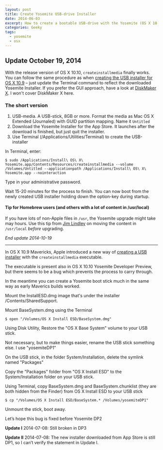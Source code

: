 ```yaml
---
layout: post
title: Create Yosemite USB-drive Installer
date: 2014-06-03
excerpt: How to create a bootable USB-drive with the Yosemite (OS X 10.9) installer.
categories: Geeky
tags:
  - yosemite
  - osx
---
```


## Update October 19, 2014

With the release version of OS X 10.10, `createinstallmedia` finally works. You can follow the same procedure as when [creating the USB installer for OS X 10.9][1] – just update the Terminal command to reflect the downloaded Yosemite Installer. If you prefer the GUI approach, have a look at [DiskMaker X][3]. I won't cover DiskMaker X here.

### The short version

1. USB-media. A USB-stick, 8GB or more. Format the media as Mac OS X Extended (Journaled) with GUID partition mapping. Name it `Untitled`
2. Download the Yosemite Installer for the App Store. It launches after the download is finished, but just quit the installer.
3. Use Terminal (/Applications/Utilities/Terminal) to create the USB-installer

In Terminal, enter:

    $ sudo /Applications/Install\ OS\ X\ Yosemite.app/Contents/Resources/createinstallmedia --volume /Volumes/Untitled --applicationpath /Applications/Install\ OS\ X\ Yosemite.app --nointeraction

Type in your administrative password.

Wait 15-20 minutes for the process to finish. You can now boot from the newly created USB installer holding down the option-key during startup.

#### Tip for Homebrew users (and others with a lot of content in /usr/local)

If you have lots of non-Apple files in `/usr`, the Yosemite upgrade might take may hours. Use this tip from [Jim Lindley][2] on moving the content in `/usr/local` *before* upgrading.

*End update 2014-10-19*
***


In OS X 10.9 Mavericks, Apple introduced a new way of [creating a USB installer][1] with the `createinstallmedia` executable.

The executable is present also in OS X 10.10 Yosemite Developer Preview, but there seems to be a bug which prevents the process to carry through.

In the meantime you can create a Yosemite boot stick much in the same way as early Maverics builds worked.


Mount the InstallESD.dmg image that's under the installer /Contents/SharedSupport.

Mount BaseSystem.dmg using the Terminal

    $ open "/Volumes/OS X Install ESD/BaseSystem.dmg"

Using Disk Utility, Restore the "OS X Base System" volume to your USB stick.

Not necessary, but to make things easier, rename the USB stick something else. I use "yosemiteDP1"

On the USB stick, in the folder System/Installation, delete the symlink named "Packages"

Copy the "Packages" folder from "OS X Install ESD" to the System/Installation folder on your USB stick.

Using Terminal, copy BaseSystem.dmg and BaseSystem.chunklist (they are both hidden from the Finder) from OS X Install ESD to your USB stick

    $ cp "/Volumes/OS X Install ESD/BaseSystem.* /Volumes/yosemiteDP1"

Unmount the stick, boot away.

Let’s hope this bug is fixed before Yosemite DP2

**Update I** 2014-07-08: Still broken in DP3

**Update II** 2014-07-08: The new installer downloaded from App Store is still DP1, so I can’t verify the statement in Update I.



[1]: http://erikwb.net/create-mavericks-usb-drive-installer/ "Create Mavericks USB-drive Installer"
[2]: https://jimlindley.com/blog/yosemite-upgrade-homebrew-tips/ "Faster Mac OS X 10.10 Yosemite Upgrades for Developers – Jim Lindley"
[3]: http://diskmakerx.com/ "DiskMaker X (formerly Lion DiskMaker)"
[4]: http://support.apple.com/kb/HT5856 "Creating a bootable OS X installer in OS X Mavericks"
